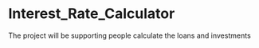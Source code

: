 # Interest_Rate_Calculator
The project will be supporting people calculate the loans and investments 
